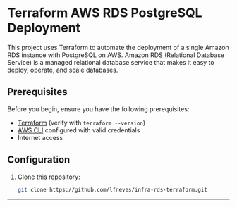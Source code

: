 # Terraform AWS RDS PostgreSQL Deployment

This project uses Terraform to automate the deployment of a single Amazon RDS instance with PostgreSQL on AWS. Amazon RDS (Relational Database Service) is a managed relational database service that makes it easy to deploy, operate, and scale databases.

## Prerequisites

Before you begin, ensure you have the following prerequisites:

- [Terraform](https://www.terraform.io/) (verify with `terraform --version`)
- [AWS CLI](https://aws.amazon.com/cli/) configured with valid credentials
- Internet access

## Configuration

1. Clone this repository:

   ```bash
   git clone https://github.com/lfneves/infra-rds-terraform.git
   ```

---
